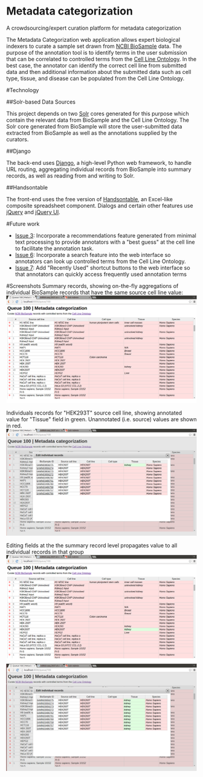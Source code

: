 # Metadata categorization
A crowdsourcing/expert curation platform for metadata categorization


The Metadata Categorization web application allows expert biological indexers to curate a sample set drawn from [NCBI BioSample](http://www.ncbi.nlm.nih.gov/biosample) data.  The purpose of the annotation tool is to identify terms in the user submission that can be correlated to controlled terms from the [Cell Line Ontology](http://www.clo-ontology.org).  In the best case, the annotator can identify the correct cell line from submitted data and then additional information about the submitted data such as cell type, tissue, and disease can be populated from the Cell Line Ontology.

#Technology

##Solr-based Data Sources

This project depends on two [Solr](http://lucene.apache.org/solr/) cores generated for this purpose which contain the relevant data from BioSample and the Cell Line Ontology. The Solr core generated from BioSample will store the user-submitted data extracted from BioSample as well as the annotations supplied by the curators.

##Django

The back-end uses [Django](https://www.djangoproject.com/), a high-level Python web framework, to handle URL routing, aggregating individual records from BioSample into summary records, as well as reading from and writing to Solr.

##Handsontable

The front-end uses the free version of [Handsontable](https://docs.handsontable.com), an Excel-like composite spreadsheet component.  Dialogs and certain other features use [jQuery](https://jquery.com/) and [jQuery UI](http://jqueryui.com/).

#Future work

- [Issue 3](https://github.com/NCBI-Hackathons/Metadata_categorization/issues/3): Incorporate a recommendations feature generated from minimal text processing to provide annotators with a "best guess" at the cell line to facilitate the annotation task.
- [Issue 6](https://github.com/NCBI-Hackathons/Metadata_categorization/issues/6): Incorporate a search feature into the web interface so annotators can look up controlled terms from the Cell Line Ontology.  
- [Issue 7](https://github.com/NCBI-Hackathons/Metadata_categorization/issues/7): Add "Recently Used" shortcut buttons to the web interface so that annotators can quickly access frequently used annotation terms

#Screenshots
Summary records, showing on-the-fly aggregations of individual BioSample records that have the same source cell line value:
![Summary records](screenshots/summary_records.png)

Individuals records for "HEK293T" source cell line, showing annotated value for "Tissue" field in green.  Unannotated (i.e. source) values are shown in red.
![Individual records](screenshots/individual_records.png)

Editing fields at the the summary record level propagates value to all individual records in that group
![Editing summary record](screenshots/summary_record_annotated_tissue.png)
![Propgated edit in individual records](screenshots/individual_records_all_annotated_tissue.png)
